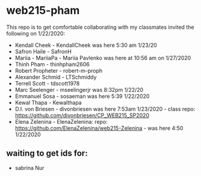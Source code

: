 # web215-pham
This repo is to get comfortable collaborating with my classmates
invited the following on 1/22/2020:
- Kendall Cheek - KendallCheek was here 5:30 am 1/23/20
- Safron Haile - SafronH
- Mariia - MariiaPa - Mariia Pavlenko was here at 10:56 am on 1/27/2020
- Thinh Pham - thinhpham2606
- Robert Propheter - robert-m-proph
- Alexander Schmid - LTSchmiddy
- Terrell Scott - tdscott1978
- Marc Seelenger - mseelingerjr was 8:32pm 1/22/20
- Emmanuel Sosa - sosaeman was here 5:39 1/22/2020
- Kewal Thapa - Kewalthapa
- D.I. von Briesen - divonbriesen was here 7:53am 1/23/2020 - class repo: https://github.com/divonbriesen/CP_WEB215_SP2020
- Elena Zelenina - ElenaZelenina: repo: https://github.com/ElenaZelenina/web215-Zelenina - was here 4:50 1/22/2020
## waiting to get ids for:
- sabrina Nur
